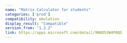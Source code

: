 ```yaml
---
name: "Matrix Calculator for students"
categories: ['prod']
compatibility: emulation
display_result: "Compatible"
version_from: "1.2.2"
link: https://apps.microsoft.com/detail/9N6D53W4P8QS
---
```

